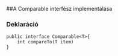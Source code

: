 ##A Comparable interfész implementálása

### Deklaráció
```
public interface Comparable<T>{
    int compareTo(T item)
}
```